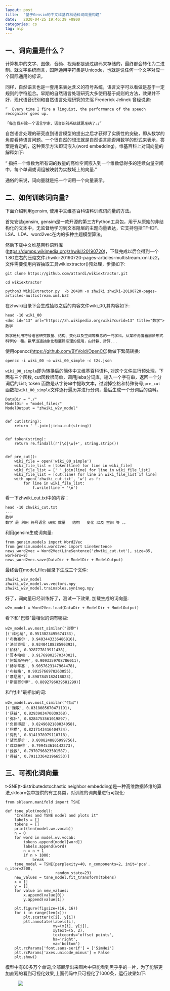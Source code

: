 ```yaml
---
layout: post
title:  "基于Gensim的中文维基百科语料词向量构建"
date:   2020-04-25 19:46:39 +0800
categories: cs
tag: nlp
---
```



## 一、词向量是什么？



计算机中的文字、图像、音频、视频都是通过编码来存储的，最终都会转化为二进制。就文字系统而言，国际通用字符集是Unicode，也就是说任何一个文字对应一个国际通用的标识。 



同样，自然语言也是一套用来表达含义的符号系统，语言文字可以看做是基于一定规则的字符组合。早期的自然语言处理研究大多使用基于规则的方法，效果并不好，现代语音识别和自然语言处理研究的先驱 Frederick Jelinek 曾经说道:


```
“  Every time I fire a linguist, the performance of the speech recognizer goes up.

「每当我开除一个语言学家，语音识别系统就更准确了。」”

```

自然语言处理的研究直到语言模型的提出之后才获得了实质性的突破，即从数学的角度看待语言问题。一个很自然的想法就是自然语言能否用数学的形式来表示，答案是肯定的，这种表示方法即词嵌入(word embedding)。维基百科上对词向量的解释如下:



“ 指把一个维数为所有词的数量的高维空间嵌入到一个维数低得多的连续向量空间中，每个单词或词组被映射为实数域上的向量.”



通俗的来说，词向量就是把一个词用一个向量表示。

## 二、如何训练词向量?




下面介绍利用gensim, 使用中文维基百科语料训练词向量的方法。



首先安装gensim, gensim是一款开源的第三方Python工具包，用于从原始的非结构化的文本中，无监督地学习到文本隐层的主题向量表达，它支持包括TF-IDF、LSA、LDA、word2vec在内的多种主题模型算法。


然后下载中文维基百科语料库(https://dumps.wikimedia.org/zhwiki/20190720)，下载完成以后会得到一个1.8G左右的压缩文件zhwiki-20190720-pages-articles-multistream.xml.bz2，文件需要使用内容抽取工具wikiextractor()预处理，步骤如下:

```
git clone https://github.com/attardi/wikiextractor.git

cd wikiextractor

python3 WikiExtractor.py  -b 2048M -o zhwiki zhwiki-20190720-pages-articles-multistream.xml.bz2

```

在zhwiki目录下会生成抽取之后的内容文件wiki_00,其内容如下:
```
head -10 wiki_00
<doc id="13" url="https://zh.wikipedia.org/wiki?curid=13" title="数学">
数学

数学是利用符号语言研究數量、结构、变化以及空间等概念的一門学科，从某种角度看屬於形式科學的一種。數學透過抽象化和邏輯推理的使用，由計數、計算...
```
使用opencc(https://github.com/BYVoid/OpenCC)做做下繁简转换:
```
opencc -i wiki_00 -o wiki_00_simple -c t2s.json
```
`wiki_00_simple`即为转换后的简体中文维基百科语料, 对这个文件进行预处理，下面有三个函数,   cut函数很简单，调用jieba分词库，输入一个字符串，返回一个分词后的List; token 函数是从字符串中提取文本，过滤掉空格和特殊符号;`pre_cut`函数把`wiki_00_simple`文件逐行遍历并进行分词，最后生成一个分词后的语料。
```
DataDir = "./"
ModelDir = "model_files/"
ModelOutput = "zhwiki_w2v_model"


def cut(string):
    return ' '.join(jieba.cut(string))


def token(string):
    return re.findall(r'[\d|\w]+', string.strip())


def pre_cut():
    wiki_file = open('wiki_00_simple')
    wiki_file_list = [token(line) for line in wiki_file]
    wiki_file_list = [' '.join(line) for line in wiki_file_list]
    wiki_file_list = [cut(line) for line in wiki_file_list if line]
    with open('zhwiki_cut.txt', 'w') as f:
        for line in wiki_file_list:
            f.write(line + '\n')
```

看一下zhwiki_cut.txt中的内容：
```
head -10 zhwiki_cut.txt
...
数学
数学 是 利用 符号语言 研究 数量   结构   变化 以及 空间 等 。。
```
利用gensim生成词向量:
```
from gensim.models import Word2Vec
from gensim.models.word2vec import LineSentence
news_word2vec = Word2Vec(LineSentence('zhwiki_cut.txt'), size=35, workers=8)
news_word2vec.save(DataDir + ModelDir + ModelOutput)
```
最终会在model_files目录下生成三个文件:
```
zhwiki_w2v_model                        
zhwiki_w2v_model.wv.vectors.npy
zhwiki_w2v_model.trainables.syn1neg.npy
```
好了，词向量已经训练好了，测试一下效果, 加载生成的词向量:
```
w2v_model = Word2Vec.load(DataDir + ModelDir + ModelOutput)
```
看下和"巴黎"最相似的词有哪些:
```
w2v_model.wv.most_similar("巴黎")
[('维也纳', 0.9513023495674133), 
('布鲁塞尔', 0.9403443336486816), 
('法兰克福', 0.9340410828590393), 
('柏林', 0.928777813911438), 
('哥本哈根', 0.9176980257034302), 
('阿姆斯特丹', 0.9093359708786011), 
('赫尔辛基', 0.9057623147964478), 
('布拉格', 0.9015766978263855), 
('慕尼黑', 0.8987845182418823), 
('斯德哥尔摩', 0.8892796039581299)]
```
和"付出"最相似的词:
```
w2v_model.wv.most_similar("付出")
[('赚取', 0.8318085670471191), 
('获益', 0.8293903470039368), 
('弥补', 0.8284753561019897), 
('负担得起', 0.8249682188034058), 
('积攒', 0.8217143416404724), 
('得到', 0.8141978979110718), 
('望而却步', 0.8008248805999756), 
('难以获得', 0.799453616142273), 
('挽救', 0.7970796823501587), 
('得益', 0.7911336421966553)]
```

## 三、可视化词向量





t-SNE(t-distributedstochastic neighbor embedding)是一种高维数据降维的算法,sklearn包中提供的有工具类，对训练的词向量进行可视化:
```
from sklearn.manifold import TSNE

def tsne_plot(model):
    "Creates and TSNE model and plots it"
    labels = []
    tokens = []
    print(len(model.wv.vocab))
    n = 0
    for word in model.wv.vocab:
        tokens.append(model[word])
        labels.append(word)
        n = n + 1
        if n > 1000:
            break
    tsne_model = TSNE(perplexity=40, n_components=2, init='pca', n_iter=2500,
                      random_state=23)
    new_values = tsne_model.fit_transform(tokens)
    x = []
    y = []
    for value in new_values:
        x.append(value[0])
        y.append(value[1])

    plt.figure(figsize=(16, 16))
    for i in range(len(x)):
        plt.scatter(x[i], y[i])
        plt.annotate(labels[i],
                     xy=(x[i], y[i]),
                     xytext=(5, 2),
                     textcoords='offset points',
                     ha='right',
                     va='bottom')
    plt.rcParams['font.sans-serif'] = ['SimHei']
    plt.rcParams['axes.unicode_minus'] = False
    plt.show()
```

模型中有80多万个单词,全部展示出来图片中只能看到黑乎乎的一片，为了能够更加直观的看到可视化效果,上面代码中只可视化了1000条，运行效果如下:

<figure>
<a><img src="{{site.url}}/images/8.jpeg"></a>
</figure>